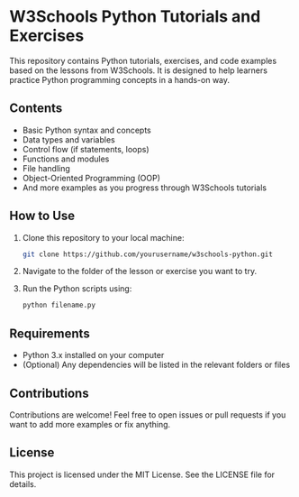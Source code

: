 # W3Schools Python Tutorials and Exercises

This repository contains Python tutorials, exercises, and code examples based on the lessons from W3Schools. It is designed to help learners practice Python programming concepts in a hands-on way.

## Contents

- Basic Python syntax and concepts  
- Data types and variables  
- Control flow (if statements, loops)  
- Functions and modules  
- File handling  
- Object-Oriented Programming (OOP)  
- And more examples as you progress through W3Schools tutorials

## How to Use

1. Clone this repository to your local machine:

    ```bash
    git clone https://github.com/yourusername/w3schools-python.git
    ```

2. Navigate to the folder of the lesson or exercise you want to try.

3. Run the Python scripts using:

    ```bash
    python filename.py
    ```

## Requirements

- Python 3.x installed on your computer  
- (Optional) Any dependencies will be listed in the relevant folders or files

## Contributions

Contributions are welcome! Feel free to open issues or pull requests if you want to add more examples or fix anything.

## License

This project is licensed under the MIT License. See the LICENSE file for details.
